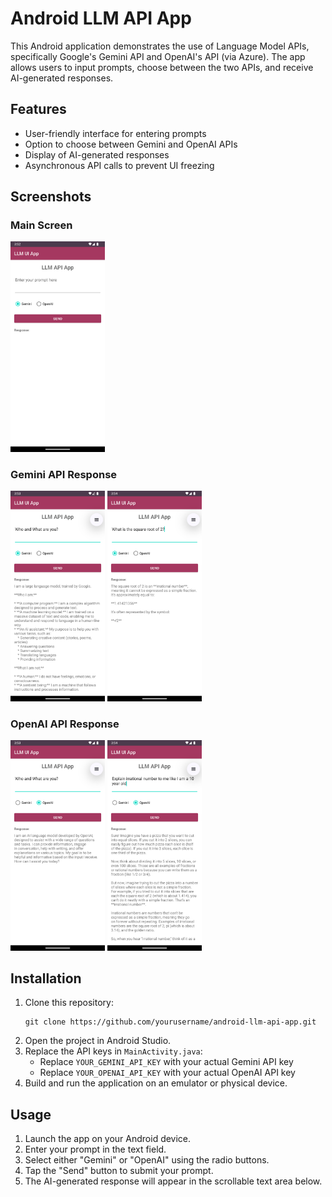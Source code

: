 # Android LLM API App

This Android application demonstrates the use of Language Model APIs, specifically Google's Gemini API and OpenAI's API (via Azure). The app allows users to input prompts, choose between the two APIs, and receive AI-generated responses.

## Features

- User-friendly interface for entering prompts
- Option to choose between Gemini and OpenAI APIs
- Display of AI-generated responses
- Asynchronous API calls to prevent UI freezing

## Screenshots

### Main Screen
<img src="images/Screenshot_20241020_155224.png" alt="Activity Main" style="width: 30%;">

### Gemini API Response
<img src="images/Screenshot_20241020_155337.png" alt="Who Gemini" style="width: 30%;">
<img src="images/Screenshot_20241020_155424.png" alt="Root Gemini" style="width: 30%;">

### OpenAI API Response
<img src="images/Screenshot_20241020_155352.png" alt="Activity Main" style="width: 30%;">
<img src="images/Screenshot_20241020_155504.png" alt="Activity Main" style="width: 30%;">

## Installation

1. Clone this repository:
   ```
   git clone https://github.com/yourusername/android-llm-api-app.git
   ```
2. Open the project in Android Studio.
3. Replace the API keys in `MainActivity.java`:
    - Replace `YOUR_GEMINI_API_KEY` with your actual Gemini API key
    - Replace `YOUR_OPENAI_API_KEY` with your actual OpenAI API key
4. Build and run the application on an emulator or physical device.

## Usage

1. Launch the app on your Android device.
2. Enter your prompt in the text field.
3. Select either "Gemini" or "OpenAI" using the radio buttons.
4. Tap the "Send" button to submit your prompt.
5. The AI-generated response will appear in the scrollable text area below.
